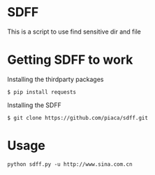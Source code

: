 # SDFF
This is a script to use find sensitive dir and file

# Getting SDFF to work

Installing the thirdparty packages
    
    $ pip install requests

Installing the SDFF

    $ git clone https://github.com/piaca/sdff.git

# Usage

    python sdff.py -u http://www.sina.com.cn

